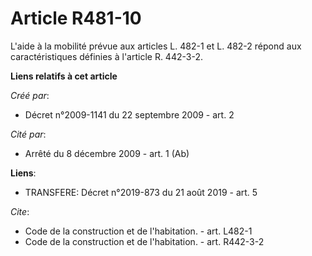 # Article R481-10

L'aide à la mobilité prévue aux articles L. 482-1 et L. 482-2 répond aux caractéristiques définies à l'article R. 442-3-2.

**Liens relatifs à cet article**

_Créé par_:

  - Décret n°2009-1141 du 22 septembre 2009 - art. 2

_Cité par_:

  - Arrêté du 8 décembre 2009 - art. 1 (Ab)

**Liens**:

  - TRANSFERE: Décret n°2019-873 du 21 août 2019 - art. 5

_Cite_:

  - Code de la construction et de l'habitation. - art. L482-1
  - Code de la construction et de l'habitation. - art. R442-3-2
